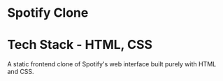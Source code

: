 # Spotify Clone
# Tech Stack - HTML, CSS

A static frontend clone of Spotify's web interface built purely with HTML and CSS.